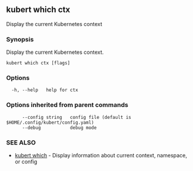 ## kubert which ctx

Display the current Kubernetes context

### Synopsis

Display the current Kubernetes context.

```
kubert which ctx [flags]
```

### Options

```
  -h, --help   help for ctx
```

### Options inherited from parent commands

```
      --config string   config file (default is $HOME/.config/kubert/config.yaml)
      --debug           debug mode
```

### SEE ALSO

* [kubert which](kubert_which.md)	 - Display information about current context, namespace, or config


